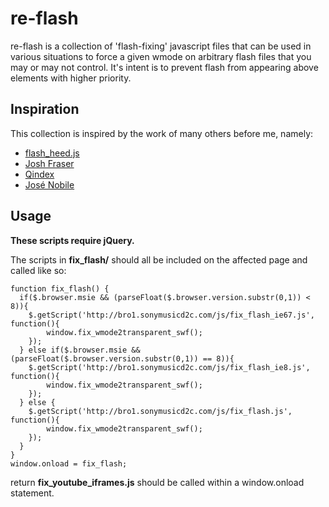 re-flash
=============
re-flash is a collection of 'flash-fixing' javascript files that can be used in various situations to force a given wmode on arbitrary flash files that you may or may not control.  It's intent is to prevent flash from appearing above elements with higher priority.

Inspiration
-------------
This collection is inspired by the work of many others before me, namely:

* [flash_heed.js](https://github.com/scribd/flash_heed)
* [Josh Fraser](http://www.onlineaspect.com/2009/08/13/javascript_to_fix_wmode_parameter)
* [Qindex](http://www.qindex.info/Q_get.php?g_clss=forum&g_prcss=thrd&g_tmplt=&g_brd=5&g_pg=1&g_thrd=98)
* [José Nobile](http://www.nobilesoft.com/Scripts/fix_wmode2transparent_swf.js)

Usage
-------------
**These scripts require jQuery.**

The scripts in **fix_flash/** should all be included on the affected page and called like so:
 
    function fix_flash() {
      if($.browser.msie && (parseFloat($.browser.version.substr(0,1)) < 8)){
	    $.getScript('http://bro1.sonymusicd2c.com/js/fix_flash_ie67.js', function(){
	        window.fix_wmode2transparent_swf();
	    });
      } else if($.browser.msie && (parseFloat($.browser.version.substr(0,1)) == 8)){
	    $.getScript('http://bro1.sonymusicd2c.com/js/fix_flash_ie8.js', function(){
	        window.fix_wmode2transparent_swf();
	    });
      } else {
	    $.getScript('http://bro1.sonymusicd2c.com/js/fix_flash.js', function(){
	        window.fix_wmode2transparent_swf();
	    });
      }
    }
    window.onload = fix_flash;

   return
**fix_youtube_iframes.js** should be called within a window.onload statement.
